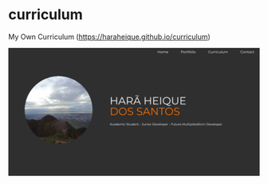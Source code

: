 # curriculum
My Own Curriculum (https://haraheique.github.io/curriculum)

<img src="https://github.com/HaraHeique/curriculum/blob/master/img/Curriculum-home.png?raw=true" alt="Currículo Página Home" title="Homepage Curriculum">
